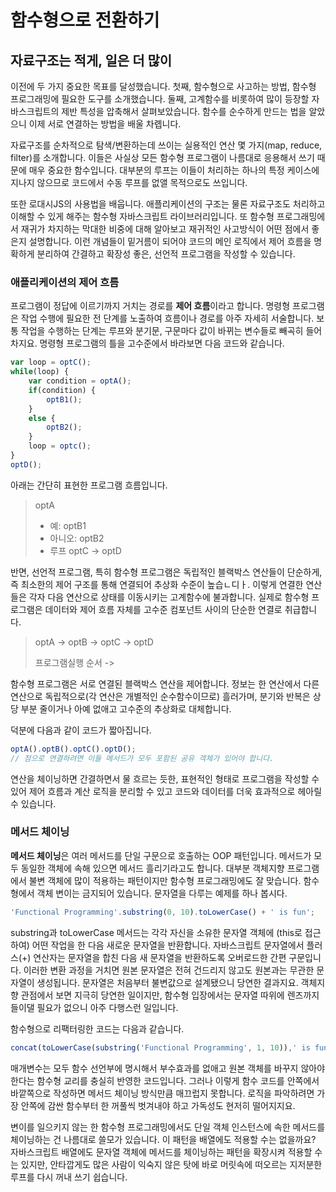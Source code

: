 # 함수형으로 전환하기

## 자료구조는 적게, 일은 더 많이

이전에 두 가지 중요한 목표를 달성했습니다. 첫째, 함수형으로 사고하는 방법, 함수형 프로그래밍에 필요한 도구를 소개했습니다. 둘째, 고계함수를 비롯하여 많이 등장할 자바스크립트의 제반 특성을 압축해서 살펴보았습니다. 함수를 순수하게 만드는 법을 알았으니 이제 서로 연결하는 방법을 배울 차롑니다. 

자료구조를 순차적으로 탐색/변환하는데 쓰이는 실용적인 연산 몇 가지(map, reduce, filter)를 소개합니다. 이들은 사실상 모든 함수형 프로그램이 나름대로 응용해서 쓰기 때문에 매우 중요한 함수입니다. 대부분의 루프는 이들이 처리하는 하나의 특정 케이스에 지나지 않으므로 코드에서 수동 루프를 없앨 목적으로도 쓰입니다. 

또한 로대시JS의 사용법을 배웁니다. 애플리케이션의 구조는 물론 자료구조도 처리하고 이해할 수 있게 해주는 함수형 자바스크립트 라이브러리입니다. 또 함수형 프로그래밍에서 재귀가 차지하는 막대한 비중에 대해 알아보고 재귀적인 사고방식이 어떤 점에서 좋은지 설명합니다. 이런 개념들이 밑거름이 되어야 코드의 메인 로직에서 제어 흐름을 명확하게 분리하여 간결하고 확장성 좋은, 선언적 프로그램을 작성할 수 있습니다. 

### 애플리케이션의 제어 흐름

프로그램이 정답에 이르기까지 거치는 경로를 **제어 흐름**이라고 합니다. 명령형 프로그램은 작업 수행에 필요한 전 단계를 노출하여 흐름이나 경로를 아주 자세히 서술합니다. 보통 작업을 수행하는 단계는 루프와 분기문, 구문마다 값이 바뀌는 변수들로 빼곡히 들어차지요. 명령형 프로그램의 틀을 고수준에서 바라보면 다음 코드와 같습니다. 

```jsx
var loop = optC();
while(loop) {
    var condition = optA();
    if(condition) {
        optB1();
    }
    else {
        optB2();
    }
    loop = optc();
}
optD();
```

아래는 간단히 표현한 프로그램 흐름입니다.

> optA
>
> + 예: optB1
> + 아니오: optB2
> + 루프  optC -> optD

반면, 선언적 프로그램, 특히 함수형 프로그램은 독립적인 블랙박스 연산들이 단순하게, 즉 최소한의 제어 구조를 통해 연결되어 추상화 수준이 높습ㄴ디ㅏ. 이렇게 연결한 연산들은 각자 다음 연산으로 상태를 이동시키는 고계함수에 불과합니다. 실제로 함수형 프로그램은 데이터와 제어 흐름 자체를 고수준 컴포넌트 사이의 단순한 연결로 취급합니다. 

> optA -> optB -> optC -> optD
>
> 프로그램실행 순서 -> 

함수형 프로그램은 서로 연결된 블랙박스 연산을 제어합니다. 정보는 한 연산에서 다른 연산으로 독립적으로(각 연산은 개별적인 순수함수이므로) 흘러가며, 분기와 반복은 상당 부분 줄이거나 아예 없애고 고수준의 추상화로 대체합니다.

덕분에 다음과 같이 코드가 짧아집니다.

```jsx
optA().optB().optC().optD();
// 점으로 연결하려면 이들 메서드가 모두 포함된 공유 객체가 있어야 합니다.
```

연산을 체이닝하면 간결하면서 물 흐르는 듯한, 표현적인 형태로 프로그램을 작성할 수 있어 제어 흐름과 계산 로직을 분리할 수 있고 코드와 데이터를 더욱 효과적으로 헤아릴 수 있습니다. 

### 메서드 체이닝

**메서드 체이닝**은 여러 메서드를 단일 구문으로 호출하는 OOP 패턴입니다. 메서드가 모두 동일한 객체에 속해 있으면 메서드 흘리기라고도 합니다. 대부분 객체지향 프로그램에서 불변 객체에 많이 적용하는 패턴이지만 함수형 프로그래밍에도 잘 맞습니다. 함수형에서 객체 변이는 금지되어 있습니다. 문자열을 다루는 예제를 하나 봅시다. 

```jsx
'Functional Programming'.substring(0, 10).toLowerCase() + ' is fun';
```

substring과 toLowerCase 메서드는 각각 자신을 소유한 문자열 객체에 (this로 접근하여) 어떤 작업을 한 다음 새로운 문자열을 반환합니다. 자바스크립트 문자열에서 플러스(+) 연산자는 문자열을 합친 다음 새 문자열을 반환하도록 오버로드한 간편 구문입니다. 이러한 변환 과정을 거치면 원본 문자열은 전혀 건드리지 않고도 원본과는 무관한 문자열이 생성됩니다. 문자열은 처음부터 불변값으로 설계됐으니 당연한 결과지요. 객체지향 관점에서 보면 지극히 당연한 일이지만, 함수형 입장에서는 문자열 따위에 렌즈까지 들이댈 필요가 없으니 아주 다행스런 일입니다. 

함수형으로 리팩터링한 코드는 다음과 같습니다. 

```jsx
concat(toLowerCase(substring('Functional Programming', 1, 10)),' is fun');
```

매개변수는 모두 함수 선언부에 명시해서 부수효과를 없애고 원본 객체를 바꾸지 않아야 한다는 함수형 교리를 충실히 반영한 코드입니다. 그러나 이렇게 함수 코드를 안쪽에서 바깥쪽으로 작성하면 메서드 체이닝 방식만큼 매끄럽지 못합니다. 로직을 파악하려면 가장 안쪽에 감싼 함수부터 한 꺼풀씩 벗겨내야 하고 가독성도 현저히 떨어지지요. 

변이를 일으키지 않는 한 함수형 프로그래밍에서도 단일 객체 인스턴스에 속한 메서드를 체이닝하는 건 나름대로 쓸모가 있습니다. 이 패턴을 배열에도 적용할 수는 없을까요? 자바스크립트 배열에도 문자열 객체에 메서드를 체이닝하는 패턴을 확장시켜 적용할 수는 있지만, 안타깝게도 많은 사람이 익숙지 않은 탓에 바로 머릿속에 떠오르는 지저분한 루프를 다시 꺼내 쓰기 쉽습니다. 